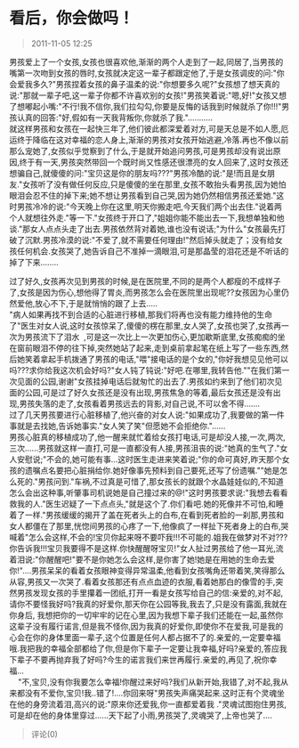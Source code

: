 # 看后，你会做吗！
> 2011-11-05 12:25


男孩爱上了一个女孩,女孩也很喜欢他,渐渐的两个人走到了一起,同居了,当男孩的嘴第一次吻到女孩的唇时,女孩就决定这一辈子都跟定他了,于是女孩调皮的问:"你会爱我多久?"男孩捏着女孩的鼻子温柔的说:"你想要多久呢?"女孩想了想天真的说:"那就一辈子吧,这一辈子你都不许喜欢别的女孩!"男孩笑着说:"嗯,好!"女孩又想了想嘟起小嘴:"不行!我不信你,我们拉勾勾,你要是反悔的话我到时候就杀了你!!!"男孩认真的回答:"好,假如有一天我背叛你,你就杀了我."...........  
就这样男孩和女孩在一起快三年了,他们彼此都深爱着对方,可是天总是不如人愿,厄运终于降临在这对幸福的恋人身上,渐渐的男孩对女孩开始逃避,冷落.再也不像以前那么宠她了,女孩似乎觉察到了什么,于是就开始追问男孩,可是男孩却没有说出原因,终于有一天,男孩突然带回一个既时尚又性感还很漂亮的女人回来了,这时女孩还想骗自己,就傻傻的问:"宝贝这是你的朋友吗???"男孩冷酷的说:"是!而且是女朋友."女孩听了没有做任何反应,只是傻傻的坐在那里,女孩不敢抬头看男孩,因为她怕眼泪会忍不住的掉下来;她不想让男孩看到自己哭,因为她仍然相信男孩还爱她."这时男孩冷冷的说:"今天晚上你在这里,明天你搬走吧,今天我们两个出去住."说着两个人就想往外走."等一下."女孩终于开口了,"姐姐你能不能出去一下,我想单独和他谈."那女人点点头走了出去.男孩依然背对着她,谁也没有说话;"为什么"女孩最先打破了沉默.男孩冷漠的说:"不爱了,就不需要任何理由!"然后掉头就走了；没有给女孩任何机会.女孩哭了,她告诉自己不准掉一滴眼泪,可是那晶莹的泪花还是不听话的掉了下来........   
  
过了好久,女孩再次见到男孩的时候,是在医院里,不同的是两个人都瘦的不成样子了,女孩是因为伤心,想他得了胃炎,而男孩怎么会在医院里出现呢??女孩因为心里仍然爱他,放心不下,于是就悄悄的跟了上去.....   
"病人如果再找不到合适的心脏进行移植,那我们将再也没有能力维持他的生命了"医生对女人说,这时女孩惊呆了,傻傻的楞在那里,女人哭了,女孩也哭了,女孩再一次为男孩流下了泪水  ,可是这一次比上一次更加伤心,更加歇斯底里,女孩痴痴的坐在窗前眼泪不停的往下掉,突然她站了起来,走到桌前拿起笔在纸上写了一些东西,然后她笑着拿起手机拨通了男孩的电话,"喂"接电话的是个女的,"你好我想见见他可以吗???求你给我这次机会好吗?"女人钝了钝说:"好吧.在哪里,我转告他.""在我们第一次见面的公园,谢谢"女孩挂掉电话后就匆忙的出去了.男孩如约来到了他们初次见面的公园,可是过了好久女孩还是没有出现,男孩焦急的等着,最后女孩还是没有出现,男孩失落的走了,女孩看着男孩远去的背影,对自己说,不可以舍不得.......   
过了几天男孩要进行心脏移植了,他兴奋的对女人说:"如果成功了,我要做的第一件事就是去找她,告诉她事实."女人笑了笑"但愿她不会拒绝你."......   
男孩心脏真的移植成功了,他一醒来就忙着给女孩打电话,可是却没人接,一次,两次,三次......男孩就这样一直打,可是一直都没有人接,男孩沮丧的说:"她真的生气了."女人安慰说;"不会的,她可能有事...这时医生走进来笑着说;"你的命可真好,昨天那个女孩的遗嘱点名要把心脏捐给你.她好像事先预料到自己要死,还写了份遗嘱.""她是怎么死的."男孩问到."车祸,不过真是可惜了,那女孩长的就跟个水晶娃娃似的,不知道怎么会出这种事,听肇事司机说她是自己撞过来的@!"这时男孩要求说:"我想去看看救我的人."医生迟疑了一下点点头,"就是这个了.你们看吧.她的死像并不可怕,和睡着了一样."男孩缓缓的揭开了盖在死者头上的白布,在看到死者脸的一刹那,男孩和女人都僵在了那里,恍惚间男孩的心疼了一下,他像疯了一样扯下死者身上的白布,哭喊着"怎么会这样,不会的!宝贝你起来呀不要吓我!!!不可能的.姐我在做梦对不对???你告诉我!!!宝贝我要得不是这样.你快醒醒呀宝贝!"女人扯过男孩给了他一耳光,流着泪说:"你醒醒吧!"要不是你她怎么会这样,是你害了她!她是在用她的生命去爱你!"....男孩呆呆的看着女孩眼神变得异常温柔,他看到女孩嘴角还带着笑,笑得那么从容,男孩又一次哭了.看着女孩那还有点点血迹的衣服,看着她那白的像雪的手,突然男孩发现女孩的手里攥着一团纸,打开一看是女孩写给自己的信:亲爱的,对不起,请你不要怪我好吗?我真的好爱你,那天你在公园等我,我去了,只是没有露面,我就在你身后, 我想把你的一切牢牢的记在心里,因为我想下辈子我们还能在一起,虽然你这辈子没有履行诺言,但是我不怪你,因为我真的好爱你,即使你不在爱我,可是我的心会在你的身体里面一辈子,这个位置是任何人都占据不了的.亲爱的,一定要幸福哦.我把我的幸福全部都给了你,但是你下辈子一定要让我幸福,好吗?亲爱的,答应我下辈子不要再抛弃我了好吗?今生的诺言我们来世再履行.亲爱的,再见了,祝你幸福...   
    "不,宝贝,没有你我要怎么幸福!你醒过来好吗?我们从新开始,我错了,对不起,我从来都没有不爱你,宝贝!我..错了!....你回来呀"男孩失声痛哭起来.这时正有个灵魂坐在他的身旁流着泪,高兴的说:"原来你还爱我,你一直都爱着我 ."灵魂试图抱住男孩,可是却在他的身体里穿过......天下起了小雨,男孩哭了,灵魂哭了,上帝也哭了....
> 评论(0)


